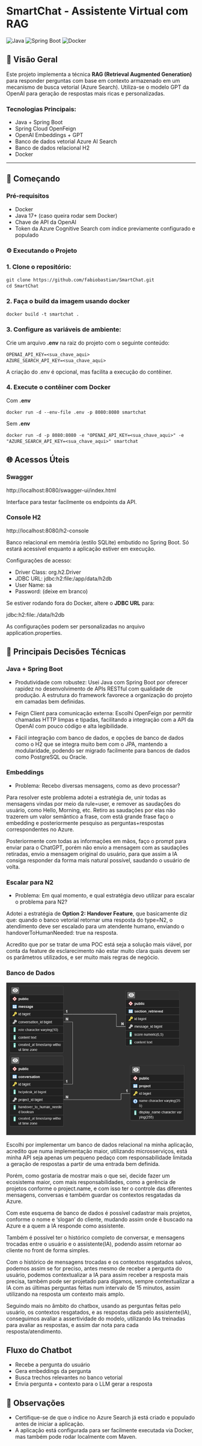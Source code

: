 # SmartChat - Assistente Virtual com RAG

![Java](https://img.shields.io/badge/Java-17%2B-blue)
![Spring Boot](https://img.shields.io/badge/Spring_Boot-3.1-green)
![Docker](https://img.shields.io/badge/Docker-✓-blue)

## 📝 Visão Geral

Este projeto implementa a técnica **RAG (Retrieval Augmented Generation)** para responder perguntas com base em contexto armazenado em um mecanismo de busca vetorial (Azure Search). Utiliza-se o modelo GPT da OpenAI para geração de respostas mais ricas e personalizadas.

### Tecnologias Principais:

- Java + Spring Boot
- Spring Cloud OpenFeign
- OpenAI Embeddings + GPT
- Banco de dados vetorial Azure AI Search
- Banco de dados relacional H2
- Docker

---

## 🚀 Começando

### Pré-requisitos

- Docker
- Java 17+ (caso queira rodar sem Docker)
- Chave de API da OpenAI
- Token da Azure Cognitive Search com índice previamente configurado e populado

### ⚙️ Executando o Projeto

### 1. Clone o repositório:
```
git clone https://github.com/fabiobastian/SmartChat.git
cd SmartChat
```

### 2. Faça o build da imagem usando docker
```
docker build -t smartchat . 
```

### 3. Configure as variáveis de ambiente:

Crie um arquivo **.env** na raiz do projeto com o seguinte conteúdo:
```
OPENAI_API_KEY=<sua_chave_aqui>
AZURE_SEARCH_API_KEY=<sua_chave_aqui>
```
A criação do .env é opcional, mas facilita a execução do contêiner.

### 4. Execute o contêiner com Docker

Com **.env**
```
docker run -d --env-file .env -p 8080:8080 smartchat
```
Sem **.env**
```
docker run -d -p 8080:8080 -e "OPENAI_API_KEY=<sua_chave_aqui>" -e "AZURE_SEARCH_API_KEY=<sua_chave_aqui>" smartchat
```

## 🌐 Acessos Úteis

### Swagger

http://localhost:8080/swagger-ui/index.html

Interface para testar facilmente os endpoints da API.

### Console H2

http://localhost:8080/h2-console

Banco relacional em memória (estilo SQLite) embutido no Spring Boot. Só estará acessível enquanto a aplicação estiver em execução.

Configurações de acesso:

- Driver Class:	org.h2.Driver
- JDBC URL: jdbc:h2:file:/app/data/h2db
- User Name: sa
- Password: (deixe em branco)

Se estiver rodando fora do Docker, altere o **JDBC URL** para:

jdbc:h2:file:./data/h2db

As configurações podem ser personalizadas no arquivo application.properties.

## 🧠 Principais Decisões Técnicas

### Java + Spring Boot

- Produtividade com robustez: Usei Java com Spring Boot por oferecer rapidez no desenvolvimento de APIs RESTful com qualidade de produção. A estrutura do framework favorece a organização do projeto em camadas bem definidas.

- Feign Client para comunicação externa: Escolhi OpenFeign por permitir chamadas HTTP limpas e tipadas, facilitando a integração com a API da OpenAI com pouco código e alta legibilidade.

- Fácil integração com banco de dados, e opções de banco de dados como o H2 que se integra muito bem com o JPA, mantendo a modularidade, podendo ser migrado facilmente para bancos de dados como PostgreSQL ou Oracle.

### Embeddings

- Problema: Recebo diversas mensagens, como as devo processar?

Para resolver este problema adotei a estratégia de, unir todas as mensagens vindas por meio da rule=user, e remover as saudações do usuário, como Hello, Morning, etc. Retiro as saudações por elas não trazerem um valor semântico a frase, com está grande frase faço o embedding e posteriormente pesquiso as perguntas+respostas correspondentes no Azure.

Posteriormente com todas as informações em mãos, faço o prompt para enviar para o ChatGPT, porém não envio a mensagem com as saudações retiradas, envio a mensagem original do usuário, para que assim a IA consiga responder da forma mais natural possível, saudando o usuário de volta.

### Escalar para N2

- Problema: Em qual momento, e qual estratégia devo utilizar para escalar o problema para N2?

Adotei a estratégia de **Option 2: Handover Feature**, que basicamente diz que: quando o banco vetorial retornar uma resposta do type=N2, o atendimento deve ser escalado para um atendente humano, enviando o handoverToHumanNeeded: true na resposta.

Acredito que por se tratar de uma POC está seja a solução mais viável, por conta da feature de esclarecimento não estar muito clara quais devem ser os parâmetros utilizados, e ser muito mais regras de negócio.

### Banco de Dados

![diagrama ER](./documents/ER_diagram.png)

Escolhi por implementar um banco de dados relacional na minha aplicação, acredito que numa implementação maior, utilizando microsserviços, está minha API seja apenas um pequeno pedaço com responsabilidade limitada a geração de respostas a partir de uma entrada bem definida.

Porém, como gostaria de mostrar mais o que sei, decide fazer um ecosistema maior, com mais responsabilidades, como a gerência de projetos conforme o project.name, e com isso ter o controle das diferentes mensagens, conversas e também guardar os contextos resgatadas da Azure.

Com este esquema de banco de dados é possível cadastrar mais projetos, conforme o nome e ‘slogan’ do cliente, mudando assim onde é buscado na Azure e a quem a IA responde como assistente.

Também é possível ter o histórico completo de conversar, e mensagens trocadas entre o usuário e o assistente(IA), podendo assim retornar ao cliente no front de forma simples.

Com o histórico de mensagens trocadas e os contextos resgatados salvos, podemos assim se for preciso, antes mesmo de receber a pergunta do usuário, podemos contextualizar a IA para assim receber a resposta mais precisa, também pode ser projetado para dígamos, sempre contextualizar a IA com as últimas perguntas feitas num intervalo de 15 minutos, assim utilizando na resposta um contexto mais amplo.

Seguindo mais no âmbito do chatbox, usando as perguntas feitas pelo usuário, os contextos resgatados, e as respostas dada pelo assistente(IA), conseguimos avaliar a assertividade do modelo, utilizando IAs treinadas para avaliar as respostas, e assim dar nota para cada resposta/atendimento.


## Fluxo do Chatbot

- Recebe a pergunta do usuário
- Gera embeddings da pergunta
- Busca trechos relevantes no banco vetorial
- Envia pergunta + contexto para o LLM gerar a resposta


## 📌 Observações

- Certifique-se de que o índice no Azure Search já está criado e populado antes de iniciar a aplicação.
- A aplicação está configurada para ser facilmente executada via Docker, mas também pode rodar localmente com Maven.
